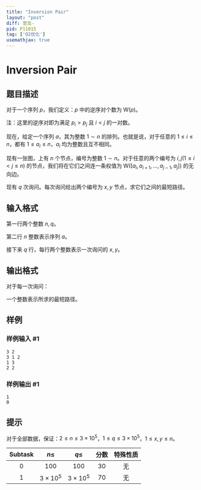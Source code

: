```yaml
---
title: "Inversion Pair"
layout: "post"
diff: 普及-
pid: P11015
tag: ['O2优化']
usemathjax: true
---
```


# Inversion Pair
## 题目描述

对于一个序列 $p$，我们定义：$p$ 中的逆序对个数为 $\mathrm{W}(p)$。

注：这里的逆序对即为满足 $p_i>p_j$ 且 $i<j$ 的一对数。

现在，给定一个序列 $a$，其为整数 $1\sim n$ 的排列。也就是说，对于任意的 $1\le i\le  n$，都有 $1\le a_i\le n$，$a_i$ 均为整数且互不相同。

现有一张图，上有 $n$ 个节点，编号为整数 $1\sim n$。对于任意的两个编号为 $i,j(1\le i< j\le n)$ 的节点，我们将在它们之间连一条权值为 $\mathrm{W}([a_i,a_{i+1},\dots,a_{j-1},a_j])$ 的无向边。

现有 $q$ 次询问。每次询问给出两个编号为 $x,y$ 节点，求它们之间的最短路径。

## 输入格式

第一行两个整数 $n,q$。

第二行 $n$ 整数表示序列 $a$。

接下来 $q$ 行，每行两个整数表示一次询问的 $x,y$。
## 输出格式

对于每一次询问：

一个整数表示所求的最短路径。
## 样例

### 样例输入 #1
```
3 2
3 1 2
1 3
2 2
```
### 样例输出 #1
```
1
0
```
## 提示

对于全部数据，保证：$2\le n\le 3\times 10^5$，$1\le q\le 3\times 10^5$，$1\le x,y\le n$。

| $\text{Subtask}$ | $n\le$ | $q\le$ | 分数 | 特殊性质 |
|:-:|:-:|:-:|:-:|:-:|
| $0$ | $100$ | $100$ | $30$ | 无 |
| $1$ | $3\times 10^5$ | $3\times 10^5$ | $70$ | 无 |

